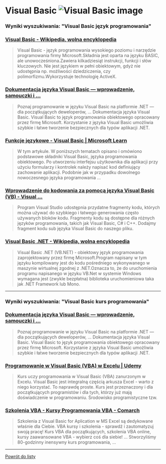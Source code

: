 # Visual Basic ![Visual Basic image](https://www.tiobe.com/wp-content/themes/tiobe/tiobe-index/images/Visual_Basic.png)

### Wyniki wyszukiwania: "Visual Basic język programowania" 

### [Visual Basic - Wikipedia, wolna encyklopedia](https://pl.wikipedia.org/wiki/Visual_Basic) 

 > Visual Basic - język programowania wysokiego poziomu i narzędzie programowania firmy Microsoft.Składnia jest oparta na języku BASIC, ale unowocześniona.Zawiera kilkadziesiąt instrukcji, funkcji i słów kluczowych. Nie jest językiem w pełni obiektowym, gdyż nie udostępnia np. możliwości dziedziczenia, czy polimorfizmu.Wykorzystuje technologię ActiveX.




### [Dokumentacja języka Visual Basic — wprowadzenie, samouczki i ...](https://learn.microsoft.com/pl-pl/dotnet/visual-basic/) 

 > Poznaj programowanie w języku Visual Basic na platformie .NET — dla początkujących deweloperów, ... Dokumentacja języka Visual Basic. Visual Basic to język programowania obiektowego opracowany przez firmę Microsoft. Korzystanie z języka Visual Basic umożliwia szybkie i łatwe tworzenie bezpiecznych dla typów aplikacji .NET.




### [Funkcje językowe - Visual Basic | Microsoft Learn](https://learn.microsoft.com/pl-pl/dotnet/visual-basic/programming-guide/language-features/) 

 > W tym artykule. W poniższych tematach opisano i omówiono podstawowe składniki Visual Basic, języka programowania obiektowego. Po utworzeniu interfejsu użytkownika dla aplikacji przy użyciu formularzy i kontrolek należy napisać kod definiujący zachowanie aplikacji. Podobnie jak w przypadku dowolnego nowoczesnego języka programowania ...




### [Wprowadzenie do kodowania za pomocą języka Visual Basic (VB) - Visual ...](https://learn.microsoft.com/pl-pl/visualstudio/get-started/visual-basic/tutorial-editor?view=vs-2022) 

 > Program Visual Studio udostępnia przydatne fragmenty kodu, których można używać do szybkiego i łatwego generowania często używanych bloków kodu. Fragmenty kodu są dostępne dla różnych języków programowania, takich jak Visual Basic, C# i C++. Dodajmy fragment kodu sub języka Visual Basic do naszego pliku.




### [Visual Basic .NET - Wikipedia, wolna encyklopedia](https://pl.wikipedia.org/wiki/Visual_Basic_.NET) 

 > Visual Basic .NET (VB.NET) - obiektowy język programowania zaprojektowany przez firmę Microsoft.Program napisany w tym języku kompilowany jest do kodu pośredniego wykonywanego w maszynie wirtualnej zgodnej z .NET.Oznacza to, że do uruchomienia programu napisanego w języku VB.Net w systemie Windows wymagana jest (zwykle bezpłatna) biblioteka uruchomieniowa taka jak .NET Framework lub Mono.






---

### Wyniki wyszukiwania: "Visual Basic kurs programowania" 

### [Dokumentacja języka Visual Basic — wprowadzenie, samouczki i ...](https://learn.microsoft.com/pl-pl/dotnet/visual-basic/) 

 > Poznaj programowanie w języku Visual Basic na platformie .NET — dla początkujących deweloperów, ... Dokumentacja języka Visual Basic. Visual Basic to język programowania obiektowego opracowany przez firmę Microsoft. Korzystanie z języka Visual Basic umożliwia szybkie i łatwe tworzenie bezpiecznych dla typów aplikacji .NET.




### [Programowanie w Visual Basic (VBA) w Excelu | Udemy](https://www.udemy.com/course/programowanie-w-visual-basic-vba-w-excelu/) 

 > Kurs uczy programowania w Visual Basic (VBA) zanurzonym w Excelu. Visual Basic jest integralną częścią arkusza Excel - warto z niego korzystać. To naprawdę proste. Kurs jest przeznaczony i dla początkujących programistów i dla tych, którzy już mają doświadczenie w programowaniu. Środowisko programistyczne tzw.




### [Szkolenia VBA - Kursy Programowania VBA - Comarch](https://www.comarch.pl/szkolenia/aplikacje-biurowe/vba/) 

 > Szkolenia z Visual Basic for Aplication w MS Excel są dedykowane właśnie dla Ciebie. VBA kursy i szkolenia - sprawdź i zautomatyzuj swoją pracę! Kurs VBA dla początkujących, szkolenia VBA online, kursy zaawansowane VBA - wybierz coś dla siebie! ... Stworzyliśmy 80-godzinny inensywny kurs programowania, ...






---

 [Powrót do listy](../top20.md)